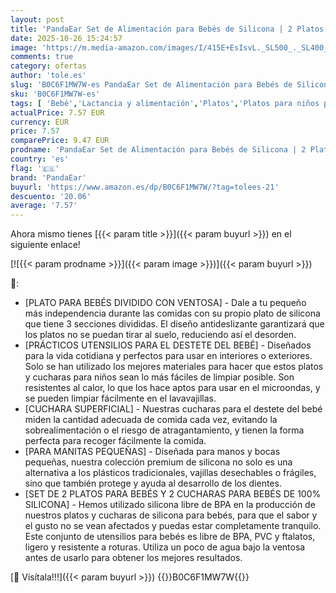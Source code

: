 ```yaml
---
layout: post
title: 'PandaEar Set de Alimentación para Bebés de Silicona | 2 Platos Divididos con Ventosa de Silicona y 2 Cucharas | Utensilios de Autoalimentación para el Destete del Bebé  Verde/Gris '
date: 2025-10-26 15:24:57
image: 'https://m.media-amazon.com/images/I/415E+EsIsvL._SL500_._SL400_.jpg'
comments: true
category: ofertas
author: 'tole.es'
slug: 'B0C6F1MW7W-es PandaEar Set de Alimentación para Bebés de Silicona | 2...'
sku: 'B0C6F1MW7W-es'
tags: [ 'Bebé','Lactancia y alimentación','Platos','Platos para niños pequeños','Vajilla y cubiertos','bebé','bebés','pandaear','🇪🇸', ]
actualPrice: 7.57 EUR
currency: EUR
price: 7.57
comparePrice: 9.47 EUR
prodname: 'PandaEar Set de Alimentación para Bebés de Silicona | 2 Platos Divididos con Ventosa de Silicona y 2 Cucharas | Utensilios de Autoalimentación para el Destete del Bebé  Verde/Gris '
country: 'es'
flag: '🇪🇸'
brand: 'PandaEar'
buyurl: 'https://www.amazon.es/dp/B0C6F1MW7W/?tag=tolees-21'
descuento: '20.06'
average: '7.57'
---
```


Ahora mismo tienes [{{< param title >}}]({{< param buyurl >}}) en el siguiente enlace!

[![{{< param prodname >}}]({{< param image >}})]({{< param buyurl >}})

🔎:

- [PLATO PARA BEBÉS DIVIDIDO CON VENTOSA] - Dale a tu pequeño más independencia durante las comidas con su propio plato de silicona que tiene 3 secciones divididas. El diseño antideslizante garantizará que los platos no se puedan tirar al suelo, reduciendo así el desorden.
- [PRÁCTICOS UTENSILIOS PARA EL DESTETE DEL BEBÉ] - Diseñados para la vida cotidiana y perfectos para usar en interiores o exteriores. Solo se han utilizado los mejores materiales para hacer que estos platos y cucharas para niños sean lo más fáciles de limpiar posible. Son resistentes al calor, lo que los hace aptos para usar en el microondas, y se pueden limpiar fácilmente en el lavavajillas.
- [CUCHARA SUPERFICIAL] - Nuestras cucharas para el destete del bebé miden la cantidad adecuada de comida cada vez, evitando la sobrealimentación o el riesgo de atragantamiento, y tienen la forma perfecta para recoger fácilmente la comida.
- [PARA MANITAS PEQUEÑAS] - Diseñada para manos y bocas pequeñas, nuestra colección premium de silicona no solo es una alternativa a los plásticos tradicionales, vajillas desechables o frágiles, sino que también protege y ayuda al desarrollo de los dientes.
- [SET DE 2 PLATOS PARA BEBÉS Y 2 CUCHARAS PARA BEBÉS DE 100% SILICONA] - Hemos utilizado silicona libre de BPA en la producción de nuestros platos y cucharas de silicona para bebés, para que el sabor y el gusto no se vean afectados y puedas estar completamente tranquilo. Este conjunto de utensilios para bebés es libre de BPA, PVC y ftalatos, ligero y resistente a roturas. Utiliza un poco de agua bajo la ventosa antes de usarlo para obtener los mejores resultados.

[🛒 Visítala!!!]({{< param buyurl >}})
{{<world>}}B0C6F1MW7W{{</world>}}

